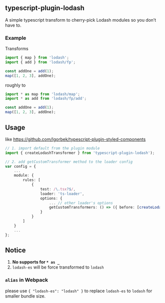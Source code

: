 ## typescript-plugin-lodash

A simple typescript transform to cherry-pick Lodash modules so you don’t have to.

### Example

Transforms
```ts
import { map } from 'lodash';
import { add } from 'lodash/fp';

const addOne = add(1);
map([1, 2, 3], addOne);
```
roughly to

```ts
import * as map from 'lodash/map';
import * as add from 'lodash/fp/add';

const addOne = add(1);
map([1, 2, 3], addOne);
```

## Usage 

like https://github.com/Igorbek/typescript-plugin-styled-components

```ts
// 1. import default from the plugin module
import { createLodashTransformer } from 'typescript-plugin-lodash');

// 2. add getCustomTransformer method to the loader config
var config = {
    ...
    module: {
        rules: [
            {
                test: /\.tsx?$/,
                loader: 'ts-loader',
                options: {
                    ... // other loader's options
                    getCustomTransformers: () => ({ before: [createLodashTransformer()] })
                }
            }
        ]
    }
    ...
};
```

## Notice

1. **No supports for `* as _`**
2. `lodash-es` will be force transformed to `lodash`

### `alias` in Webpack

please use `{ "lodash-es": "lodash" }` to replace `lodash-es` to `lodash` for smaller bundle size.